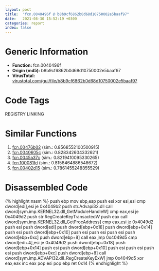 ```yaml
---
layout: post
title:  "fcn.0040496f @ b8b9cf6862b0d68d10750002e5baaf97"
date:   2021-08-30 15:52:19 +0300
categories: report
index: false
---
```


# Generic Information
- **Function:** fcn.0040496f
- **Origin (md5):** b8b9cf6862b0d68d10750002e5baaf97
- **VirusTotal:** [virustotal.com/gui/file/b8b9cf6862b0d68d10750002e5baaf97][virustotal_ref]

# Code Tags
<span class="tag" id="REGISTRY">REGISTRY</span>
<span class="tag" id="LINKING">LINKING</span>


# Similar Functions

1. [fcn.00476b02][similar_1_ref] (sim.: 0.8568552100500915)
2. [fcn.0040605c][similar_2_ref] (sim.: 0.828342604332621)
3. [fcn.0045a37c][similar_3_ref] (sim.: 0.8219410095330265)
4. [fcn.100081fd][similar_4_ref] (sim.: 0.8158464886548672)
5. [fcn.00402d15][similar_5_ref] (sim.: 0.7861455248855529)


# Disassembled Code

{% highlight nasm %}
push ebp
mov ebp,esp
push esi
xor esi,esi
cmp dword[edi],esi
je 0x4049b2
push str.Advapi32.dll
call dword[sym.imp.KERNEL32.dll_GetModuleHandleW]
cmp eax,esi
je 0x4049d2
push str.RegCreateKeyTransactedW
push eax
call dword[sym.imp.KERNEL32.dll_GetProcAddress]
cmp eax,esi
je 0x4049d2
push esi
push dword[edi]
push dword[ebp+0x18]
push dword[ebp+0x14]
push esi
push dword[ebp+0x10]
push esi
push esi
push esi
push dword[ebp+0xc]
push dword[ebp+8]
call eax
jmp 0x4049d5
cmp dword[edi+4],esi
je 0x4049d2
push dword[ebp+0x18]
push dword[ebp+0x14]
push esi
push dword[ebp+0x10]
push esi
push esi
push esi
push dword[ebp+0xc]
push dword[ebp+8]
call dword[sym.imp.ADVAPI32.dll_RegCreateKeyExW]
jmp 0x4049d5
xor eax,eax
inc eax
pop esi
pop ebp
ret 0x14
{% endhighlight %}


[similar_1_ref]: /report/fcn.00476b02@fb9b7d22bc1c143ac66b0575cbdd088d
[similar_2_ref]: /report/fcn.0040605c@e7582fc3dadb394a1457ab7e7fbbe9a7
[similar_3_ref]: /report/fcn.0045a37c@d96761eb00d2d97e2b6f5ffffed0b46a
[similar_4_ref]: /report/fcn.100081fd@e5d49e0823e602f2ee948ac39d32c1eb
[similar_5_ref]: /report/fcn.00402d15@ca0b3b300c37cf83aa8195cdd053964b
[virustotal_ref]: https://www.virustotal.com/gui/file/b8b9cf6862b0d68d10750002e5baaf97